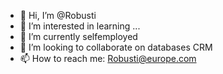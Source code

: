 - 👋 Hi, I’m @Robusti
- 👀 I’m interested in learning ...
- 🌱 I’m currently selfemployed
- 💞️ I’m looking to collaborate on databases CRM 
- 📫 How to reach me: Robusti@europe.com

<!---
Robusti/Robusti is a ✨ special ✨ repository because its `README.md` (this file) appears on your GitHub profile.
You can click the Preview link to take a look at your changes.
--->
